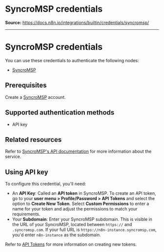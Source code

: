 # SyncroMSP credentials

**Source:** https://docs.n8n.io/integrations/builtin/credentials/syncromsp/

---

# SyncroMSP credentials

You can use these credentials to authenticate the following nodes:

- [SyncroMSP](../../app-nodes/n8n-nodes-base.syncromsp/)

## Prerequisites

Create a [SyncroMSP](https://syncromsp.com/) account.

## Supported authentication methods

- API key

## Related resources

Refer to [SyncroMSP's API documentation](https://api-docs.syncromsp.com/) for more information about the service.

## Using API key

To configure this credential, you'll need:

- An **API Key**: Called an **API token** in SyncroMSP. To create an API token, go to your **user menu > Profile/Password > API Tokens** and select the option to **Create New Token**. Select **Custom Permissions** to enter a name for your token and adjust the permissions to match your requirements.
- Your **Subdomain**: Enter your SyncroMSP subdomain. This is visible in the URL of your SyncroMSP, located between `https://` and `.syncromsp.com`. If your full URL is `https://n8n-instance.syncromsp.com`, you'd enter `n8n-instance` as the subdomain.

Refer to [API Tokens](https://community.syncromsp.com/t/api-tokens/2297) for more information on creating new tokens.
